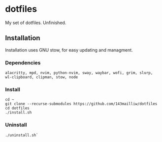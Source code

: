 # dotfiles
My set of dotfiles. Unfinished.

## Installation
Installation uses GNU stow, for easy updating and managment.

### Dependencies
`alacritty, mpd, nvim, python-nvim, sway, waybar, wofi, grim, slurp, wl-clipboard, clipman, stow, node`

### Install
```
cd ~
git clone --recurse-submodules https://github.com/143mailliw/dotfiles
cd dotfiles
./install.sh
```

### Uninstall
```
./uninstall.sh`
```
